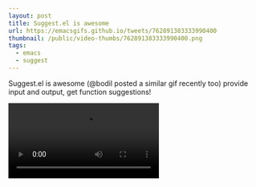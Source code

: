 ```yaml
---
layout: post
title: Suggest.el is awesome
url: https://emacsgifs.github.io/tweets/762891383333990400
thumbnail: /public/video-thumbs/762891383333990400.png
tags:
  - emacs
  - suggest
---
```


Suggest.el is awesome (@bodil posted a similar gif recently too) provide input and output, get function suggestions!

<video controls autoplay loop>
  <source src="/public/videos/762891383333990400.mp4" type="video/mp4">
    Sorry your browser does not support the video tag, maybe time to upgrade?
</video>
